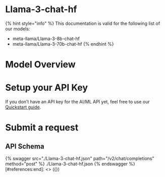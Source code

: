 [#references:start]: <> ({ "template": "openapi" })
# Llama-3-chat-hf

{% hint style="info" %}
This documentation is valid for the following list of our models:
* meta-llama/Llama-3-8b-chat-hf
* meta-llama/Llama-3-70b-chat-hf
{% endhint %}

# Model Overview


# Setup your API Key
If you don’t have an API key for the AI/ML API yet, feel free to use our [Quickstart guide](https://docs.aimlapi.com/quickstart/setting-up).

# Submit a request
## API Schema
{% swagger src="./Llama-3-chat-hf.json" path="/v2/chat/completions" method="post" %}
./Llama-3-chat-hf.json
{% endswagger %}
[#references:end]: <> ({})